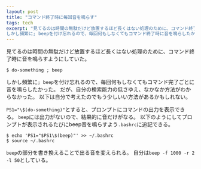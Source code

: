 ```yaml
---
layout: post
title: "コマンド終了時に毎回音を鳴らす"
tags: tech
excerpt: "見てるのは時間の無駄だけど放置するほど長くはない処理のために、コマンド終了時に音を鳴らすようにしていた。
しかし頻繁に; beepを付け忘れるので、毎回何もしなくてもコマンド終了時に音を鳴らしたかった。 "
---
```


見てるのは時間の無駄だけど放置するほど長くはない処理のために、コマンド終了時に音を鳴らすようにしていた。

```console
$ do-something ; beep
```

しかし頻繁に`; beep`を付け忘れるので、毎回何もしなくてもコマンド完了ごとに音を鳴らしたかった。
だが、自分の検索能力の低さゆえ、なかなか方法がわからなかった。
以下は自分で考えたのでもう少しいい方法があるかもしれない。

`PS1="\$(do-something)"`とすると、プロンプトにコマンドの出力を表示できる。
`beep`には出力がないので、結果的に音だけがなる。
以下のようにしてプロンプトが表示されるたびにbeep音を鳴らすよう`.bashrc`に追記できる。

```console
$ echo 'PS1="$PS1\$(beep)"' >> ~/.bashrc
$ source ~/.bashrc
```

`beep`の部分を書き換えることで出る音を変えられる。
自分は`beep -f 1000 -r 2 -l 50`としている。